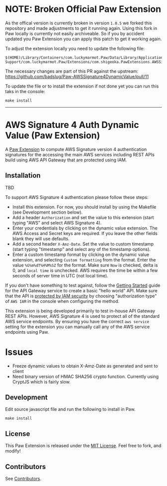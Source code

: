 # NOTE: Broken Official Paw Extension

As the offical version is currently broken in version `1.0.5` we forked this repository and made adjustments to get it running again.
Using this fork in Paw locally is currently not easily archiveable. So if you by accident updated you Paw Extension you can apply this patch to get it working again.

To adjust the extension locally you need to update the following file:

```shell
$(HOME)/Library/Containers/com.luckymarmot.Paw/Data/Library/Application Support/com.luckymarmot.Paw/Extensions/com.shigeoka.PawExtensions.AWSSignature4DynamicValue/AWSSignature4DynamicValue.js
```

The necessary changes are part of this PR against the upstream: https://github.com/badslug/Paw-AWSSignature4DynamicValue/pull/11

To update the file or to install the extension if not done yet you can run this taks in the console:

```shell
make install
```

---

# AWS Signature 4 Auth Dynamic Value (Paw Extension)

A [Paw Extension](http://luckymarmot.com/paw/extensions/) to compute
AWS Signature version 4 authentication signatures for the accessing the
main AWS services including REST APIs build using AWS API Gateway that are
protected using IAM.

## Installation

TBD

To support AWS Signature 4 authentication please follow these steps:

* Install this extension. For now, you should install by using the Makefile
    (see Development section below).
* Add a header `Authorization` and set the value to this extension (start
    typing "AWS" and select AWS Signature 4).
* Enter your credentials by clicking on the dynamic value extension.
    The AWS Access and Secret keys are required. If you
    leave the other fields blank they will use defaults.
* Add a second header `X-Amz-Date`. Set the value to custom timestamp (start
    typing "timestamp" and select any of the timestamp options).
* Enter a custom timestamp format by clicking on the dynamic value extension,
    and selecting `Custom formatting` from the format. Enter the value
    `%G%m%dT%H%M%SZ` for the format. Make sure `Now` is checked, delta is 0,
    and `local time` is unchecked. AWS requires the time be within a few seconds
    of server time in UTC (not local time).

If you don't have something to test against, follow the [Getting Started][start]
guide for the API Gateway service to create a basic "hello world" API. Make sure
that the API is [protected by IAM security][protect] by choosing "authorization type"
of `AWS IAM` in the console when configuring the method.

This extension is being developed primarily to test in-house API Gateway REST
APIs. However, AWS Signature 4 is used to protect all of the standard AWS
service endpoints. By ensuring you have the correct `aws service` setting
for the extension you can manually call any of the AWS service endpoints using
Paw.

[start]: http://docs.aws.amazon.com/apigateway/latest/developerguide/getting-started.html
[protect]: http://docs.aws.amazon.com/apigateway/latest/developerguide/how-to-method-settings-callers-console.html

# Issues

* Freeze dynamic values to obtain X-Amz-Date as generated and sent to client
* Need binary version of HMAC SHA256 crypto function. Currently using CryptJS
  which is fairly slow.

## Development

Edit source javascript file and run the following to install in Paw.

```shell
make install
```

## License

This Paw Extension is released under the [MIT License](LICENSE). Feel free to fork, and modify!

## Contributors

See [Contributors](https://github.com/luckymarmot/Paw-AWSSignature4DynamicValue/graphs/contributors).
